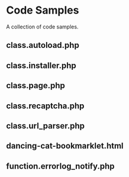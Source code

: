 # Code Samples

A collection of code samples.

## class.autoload.php

## class.installer.php

## class.page.php

## class.recaptcha.php

## class.url_parser.php

## dancing-cat-bookmarklet.html

## function.errorlog_notify.php
